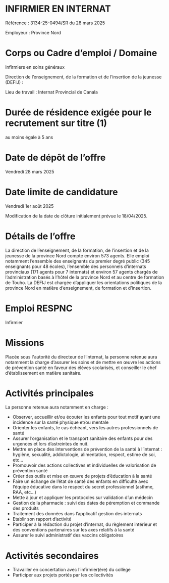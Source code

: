 
# INFIRMIER EN INTERNAT

Référence : 3134-25-0494/SR du 28 mars 2025

Employeur : Province Nord



# Corps ou Cadre d’emploi / Domaine

Infirmiers en soins généraux

Direction de l’enseignement, de la formation et de l’insertion de la jeunesse (DEFIJ) :

Lieu de travail : Internat Provincial de Canala

# Durée de résidence exigée pour le recrutement sur titre (1)

au moins égale à 5 ans

# Date de dépôt de l’offre

Vendredi 28 mars 2025

# Date limite de candidature

Vendredi 1er août 2025

Modification de la date de clôture initialement prévue le 18/04/2025.

# Détails de l’offre

La direction de l’enseignement, de la formation, de l’insertion et de la jeunesse de la province Nord compte environ 573 agents. Elle emploi notamment l’ensemble des enseignants du premier degré public (345 enseignants pour 48 écoles), l’ensemble des personnels d’internats provinciaux (171 agents pour 7 internats) et environ 57 agents chargés de l’administration basés à l’hôtel de la province Nord et au centre de formation de Touho. La DEFIJ est chargée d’appliquer les orientations politiques de la province Nord en matière d’enseignement, de formation et d’insertion.

# Emploi RESPNC

Infirmier

# Missions

Placée sous l'autorité du directeur de l’internat, la personne retenue aura notamment la charge d’assurer les soins et de mettre en œuvre les actions de prévention santé en faveur des élèves scolarisés, et conseiller le chef d’établissement en matière sanitaire.

# Activités principales

La personne retenue aura notamment en charge :

- Observer, accueillir et/ou écouter les enfants pour tout motif ayant une incidence sur la santé physique et/ou mentale
- Orienter les enfants, le cas échéant, vers les autres professionnels de santé
- Assurer l’organisation et le transport sanitaire des enfants pour des urgences et lors d’astreintes de nuit.
- Mettre en place des interventions de prévention de la santé à l’internat : hygiène, sexualité, addictologie, alimentation, respect, estime de soi, etc…
- Promouvoir des actions collectives et individuelles de valorisation de prévention santé
- Créer des outils et mise en œuvre de projets d’éducation à la santé
- Faire un échange de l’état de santé des enfants en difficulté avec l’équipe éducative dans le respect du secret professionnel (asthme, RAA, etc…)
- Mette à jour et appliquer les protocoles sur validation d’un médecin
- Gestion de la pharmacie : suivi des dates de péremption et commande des produits
- Traitement des données dans l’applicatif gestion des internats
- Etablir son rapport d’activité
- Participer à la rédaction du projet d’internat, du règlement intérieur et des conventions partenaires sur les axes relatifs à la santé
- Assurer le suivi administratif des vaccins obligatoires

# Activités secondaires

- Travailler en concertation avec l’infirmier(ère) du collège
- Participer aux projets portés par les collectivités